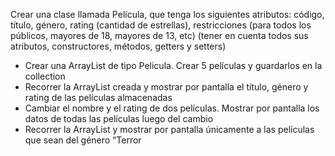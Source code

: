 Crear una clase llamada Película, que tenga los siguientes atributos: código, título, género, rating (cantidad de estrellas), restricciones (para todos los públicos, mayores de 18, mayores de 13, etc) (tener en cuenta todos sus atributos, constructores, métodos, getters y setters)

- Crear una ArrayList de tipo Pelicula. Crear 5 películas y guardarlos en la collection
- Recorrer la ArrayList creada y mostrar por pantalla el título, género y rating de las películas almacenadas
- Cambiar el nombre y el rating de dos películas. Mostrar por pantalla los datos de todas las películas luego del cambio
- Recorrer la ArrayList y mostrar por pantalla únicamente a las películas que sean del género “Terror